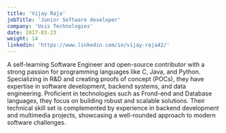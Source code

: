 ```yaml
---
title: 'Vijay Raja'
jobTitle: 'Junior Software developer'
company: 'Usis Technologies'
date: 2017-03-23
weight: 14
linkedin: 'https://www.linkedin.com/in/vijay-raja42/'
---
```


A self-learning Software Engineer and open-source contributor with a strong passion for programming languages like C, Java, and Python. Specializing in R&D and creating proofs of concept (POCs), they have expertise in software development, backend systems, and data engineering. Proficient in technologies such as Frond-end and Database languages, they focus on building robust and scalable solutions. Their technical skill set is complemented by experience in backend development and multimedia projects, showcasing a well-rounded approach to modern software challenges.
